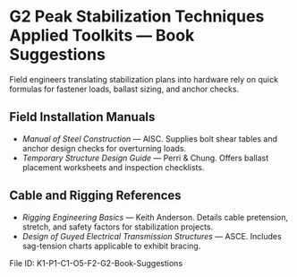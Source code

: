 # G2 Peak Stabilization Techniques Applied Toolkits — Book Suggestions

Field engineers translating stabilization plans into hardware rely on quick formulas for fastener loads, ballast sizing, and anchor checks.

## Field Installation Manuals
* *Manual of Steel Construction* — AISC. Supplies bolt shear tables and anchor design checks for overturning loads.
* *Temporary Structure Design Guide* — Perri & Chung. Offers ballast placement worksheets and inspection checklists.
## Cable and Rigging References
* *Rigging Engineering Basics* — Keith Anderson. Details cable pretension, stretch, and safety factors for stabilization projects.
* *Design of Guyed Electrical Transmission Structures* — ASCE. Includes sag-tension charts applicable to exhibit bracing.

File ID: K1-P1-C1-O5-F2-G2-Book-Suggestions
